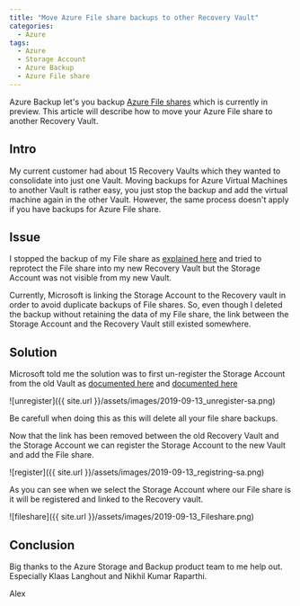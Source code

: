 ```yaml
---
title: "Move Azure File share backups to other Recovery Vault"
categories:
  - Azure
tags:
  - Azure
  - Storage Account
  - Azure Backup
  - Azure File share
---
```


Azure Backup let's you backup [Azure File shares](https://docs.microsoft.com/en-us/azure/backup/backup-azure-files) which is currently in preview. This article will describe how to move your Azure File share to another Recovery Vault.

## Intro

My current customer had about 15 Recovery Vaults which they wanted to consolidate into just one Vault. Moving backups for Azure Virtual Machines to another Vault is rather easy, you just stop the backup and add the virtual machine again in the other Vault. However, the same process doesn't apply if you have backups for Azure File share.

## Issue

I stopped the backup of my File share as [explained here](https://docs.microsoft.com/en-us/azure/backup/backup-azure-files#stop-protecting-an-azure-file-share) and tried to reprotect the File share into my new Recovery Vault but the Storage Account was not visible from my new Vault.

Currently, Microsoft is linking the Storage Account to the Recovery vault in order to avoid duplicate backups of File shares. So, even though I deleted the backup without retaining the data of my File share, the link between the Storage Account and the Recovery Vault still existed somewhere.

## Solution

Microsoft told me the solution was to first un-register the Storage Account from the old Vault as [documented here](https://docs.microsoft.com/en-us/azure/backup/backup-azure-files-faq#can-i-change-the-vault-to-which-i-back-up-my-file-shares) and  [documented here](https://docs.microsoft.com/en-us/azure/backup/troubleshoot-azure-files#configuring-backup)

![unregister]({{ site.url }}/assets/images/2019-09-13_unregister-sa.png)

Be carefull when doing this as this will delete all your file share backups.

Now that the link has been removed between the old Recovery Vault and the Storage Account we can register the Storage Account to the new Vault and add the File share.

![register]({{ site.url }}/assets/images/2019-09-13_registring-sa.png)

As you can see when we select the Storage Account where our File share is it will be registered and linked to the Recovery vault.

![fileshare]({{ site.url }}/assets/images/2019-09-13_Fileshare.png)

## Conclusion

Big thanks to the Azure Storage and Backup product team to me help out. Especially Klaas Langhout and Nikhil Kumar Raparthi.

Alex
